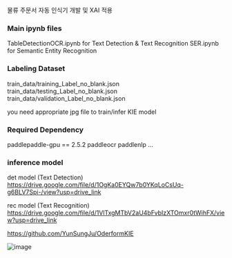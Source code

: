 물류 주문서 자동 인식기 개발 및 XAI 적용

### Main ipynb files

TableDetectionOCR.ipynb for Text Detection & Text Recognition
SER.ipynb for Semantic Entity Recognition

### Labeling Dataset
train_data/training_Label_no_blank.json
train_data/testing_Label_no_blank.json
train_data/validation_Label_no_blank.json

you need appropriate jpg file to train/infer KIE model


### Required Dependency
paddlepaddle-gpu == 2.5.2
paddleocr
paddlenlp
...


### inference model
det model (Text Detection)
https://drive.google.com/file/d/1OgKa0EYQw7b0YKqLoCsUq-g6BLV7Spi-/view?usp=drive_link

rec model (Text Recognition)
https://drive.google.com/file/d/1VlTxgMTbV2aU4bFvbIzXTOmxr0tWihFX/view?usp=drive_link

https://github.com/YunSungJu/OderformKIE

![image](https://github.com/YunSungJu/OderformKIE/assets/48467841/931295c6-0e0d-4862-b435-16ff64d503b3)

